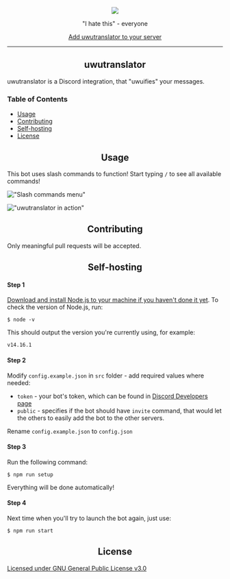 <div align="center">
    <img src="https://i.imgur.com/FspqOKi.png">

"I hate this" - everyone

[Add uwutranslator to your server](https://discord.com/api/oauth2/authorize?client_id=764520885323300875&scope=applications.commands)

</div>

---

<h2 align="center">uwutranslator</h2>

uwutranslator is a Discord integration, that "uwuifies" your messages.

<h3>Table of Contents</h3>

- [Usage](#usage)
- [Contributing](#contributing)
- [Self-hosting](#self-hosting)
- [License](#license)

<h2 align="center">Usage</h2>

This bot uses slash commands to function! Start typing `/` to see all available commands!

!["Slash commands menu"](https://i.kawaii.sh/~1hjdTY.png "Slash commands menu")

!["uwutranslator in action"](https://i.kawaii.sh/dqITADa.png "uwutranslator in action")

<h2 align="center">Contributing</h2>

Only meaningful pull requests will be accepted. 

<h2 align="center">Self-hosting</h2>

#### Step 1
[Download and install Node.js to your machine if you haven't done it yet](https://nodejs.org/en/download/). To check the version of Node.js, run:
```
$ node -v
```
This should output the version you're currently using, for example:
```
v14.16.1
```

#### Step 2
Modify `config.example.json` in `src` folder - add required values where needed:
- `token` - your bot's token, which can be found in [Discord Developers page](https://discord.com/developers)
- `public` - specifies if the bot should have `invite` command, that would let the others to easily add the bot to the other servers.

Rename `config.example.json` to `config.json` 

#### Step 3
Run the following command:
```
$ npm run setup
```
Everything will be done automatically!

#### Step 4
Next time when you'll try to launch the bot again, just use:
```
$ npm run start
```

<h2 align="center">License</h2>

[Licensed under GNU General Public License v3.0](https://github.com/TheOnlyGhostwolf/uwutranslator/blob/master/LICENSE)
